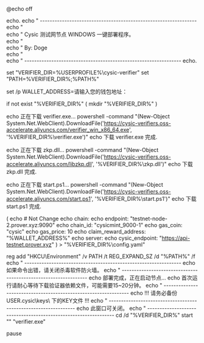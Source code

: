 @echo off

echo.
echo  " ----------------------------------------------------------------
echo  "                                                                                                                       
echo  "       Cysic 测试网节点 WINDOWS 一键部署程序。    
echo  "                                                                                                                       
echo  "                              By: Doge                                                        
echo  "                                                                                                                       
echo  " ----------------------------------------------------------------
echo.


set "VERIFIER_DIR=%USERPROFILE%\cysic-verifier"
set "PATH=%VERIFIER_DIR%;%PATH%"


set /p WALLET_ADDRESS=请输入您的钱包地址：


if not exist "%VERIFIER_DIR%" (
    mkdir "%VERIFIER_DIR%"
)


echo 正在下载 verifier.exe...
powershell -command "(New-Object System.Net.WebClient).DownloadFile('https://cysic-verifiers.oss-accelerate.aliyuncs.com/verifier_win_x86_64.exe', '%VERIFIER_DIR%\verifier.exe')"
echo 下载 verifier.exe 完成.

echo 正在下载 zkp.dll...
powershell -command "(New-Object System.Net.WebClient).DownloadFile('https://cysic-verifiers.oss-accelerate.aliyuncs.com/libzkp.dll', '%VERIFIER_DIR%\zkp.dll')"
echo 下载 zkp.dll 完成.

echo 正在下载 start.ps1...
powershell -command "(New-Object System.Net.WebClient).DownloadFile('https://cysic-verifiers.oss-accelerate.aliyuncs.com/start.ps1', '%VERIFIER_DIR%\start.ps1')"
echo 下载 start.ps1 完成.


(
echo # Not Change
echo chain:
echo   endpoint: "testnet-node-2.prover.xyz:9090"
echo   chain_id: "cysicmint_9000-1"
echo   gas_coin: "cysic"
echo   gas_price: 10
echo claim_reward_address: "%WALLET_ADDRESS%"
echo server:
echo   cysic_endpoint: "https://api-testnet.prover.xyz"
) > "%VERIFIER_DIR%\config.yaml"


reg add "HKCU\Environment" /v PATH /t REG_EXPAND_SZ /d "%PATH%" /f
echo  " ----------------------------------------------------------------
echo 如果命令出错，请关闭杀毒软件防火墙。
echo  " ----------------------------------------------------------------
echo 部署完成，正在启动节点...
echo 首次运行请耐心等待下载验证器依赖文件，可能需要15~20分钟。
echo  " ----------------------------------------------------------------
echo !!! 请务必备份 USER\.cysic\keys\ 下的KEY文件 !!!
echo  " ----------------------------------------------------------------
echo 此窗口可关闭。
echo  " ----------------------------------------------------------------
cd /d "%VERIFIER_DIR%"
start "" "verifier.exe"


pause
